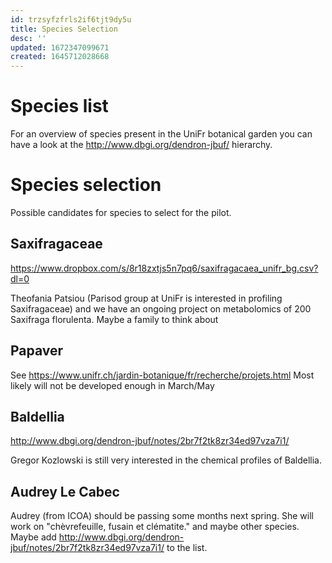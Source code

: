 ```yaml
---
id: trzsyfzfrls2if6tjt9dy5u
title: Species Selection
desc: ''
updated: 1672347099671
created: 1645712028668
---
```



# Species list

For an overview of species present in the UniFr botanical garden you can have a look at the http://www.dbgi.org/dendron-jbuf/ hierarchy.


# Species selection

Possible candidates for species to select for the pilot.

## Saxifragaceae


https://www.dropbox.com/s/8r18zxtjs5n7pq6/saxifragacaea_unifr_bg.csv?dl=0

Theofania Patsiou (Parisod group at UniFr is interested in profiling Saxifragaceae) and we have an ongoing project on metabolomics of 200 Saxifraga florulenta.
Maybe a family to think about

## Papaver 

See https://www.unifr.ch/jardin-botanique/fr/recherche/projets.html
Most likely will not be developed enough in March/May

## Baldellia

http://www.dbgi.org/dendron-jbuf/notes/2br7f2tk8zr34ed97vza7i1/

Gregor Kozlowski is still very interested in the chemical profiles of Baldellia. 

## Audrey Le Cabec

Audrey (from ICOA) should be passing some months next spring.
She will work on "chèvrefeuille, fusain et clématite." and maybe other species.
Maybe add http://www.dbgi.org/dendron-jbuf/notes/2br7f2tk8zr34ed97vza7i1/ to the list.


